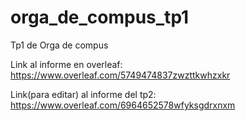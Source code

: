 # orga_de_compus_tp1
Tp1 de Orga de compus

Link al informe en overleaf: https://www.overleaf.com/5749474837zwzttkwhzxkr

Link(para editar) al informe del tp2: https://www.overleaf.com/6964652578wfyksgdrxnxm
